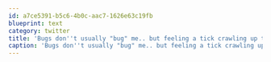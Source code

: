 ```yaml
---
id: a7ce5391-b5c6-4b0c-aac7-1626e63c19fb
blueprint: text
category: twitter
title: 'Bugs don''t usually "bug" me.. but feeling a tick crawling up the back of my ear just now.. &lt;shudder&gt;'
caption: 'Bugs don''t usually "bug" me.. but feeling a tick crawling up the back of my ear just now.. &lt;shudder&gt;'
---
```


